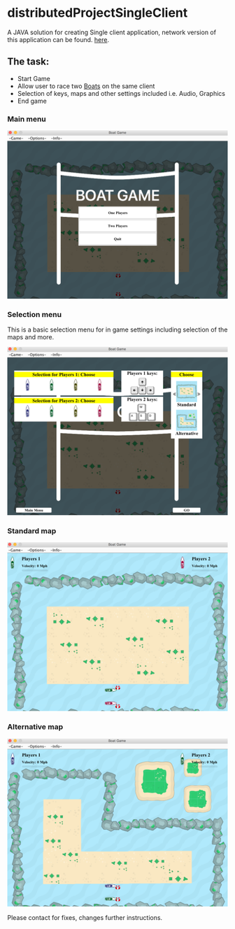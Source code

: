 # distributedProjectSingleClient
<p>A JAVA solution for creating Single client application, network version of this application can be found. <a href="https://github.com/fabianfranklinhuffstead/distributedProjectNetwork">here</a>.</p>

<h2>The task: </h2>
<ul>
  <li>Start Game</li>
  <li>Allow user to race two <a href="https://github.com/fabianfranklinhuffstead/distributedProjectSingleClient/tree/master/src/mainImages/boatanimationimages">Boats</a> on the same client</li>
  <li>Selection of keys, maps and other settings included i.e. Audio, Graphics</li>
  <li>End game</li>
</ul>


<h3>Main menu</h3>
<img src="/src/mainImages/screenshots/main-menu.png">

<h3>Selection menu</h3>
<p>This is a basic selection menu for in game settings including selection  of the maps and more.</p>
<img src="/src/mainImages/screenshots/selection-menu.png">

<h3>Standard map</h3>
<img src="/src/mainImages/screenshots/standard-map.png">

<h3>Alternative map</h3>
<img src="/src/mainImages/screenshots/alternative-map.png">


<p>Please contact for fixes, changes further instructions.</p>
